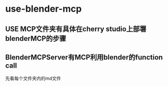 # use-blender-mcp
## USE MCP文件夹有具体在cherry studio上部署blenderMCP的步骤
## BlenderMCPServer有MCP利用blender的function call
先看每个文件夹内的md文件
